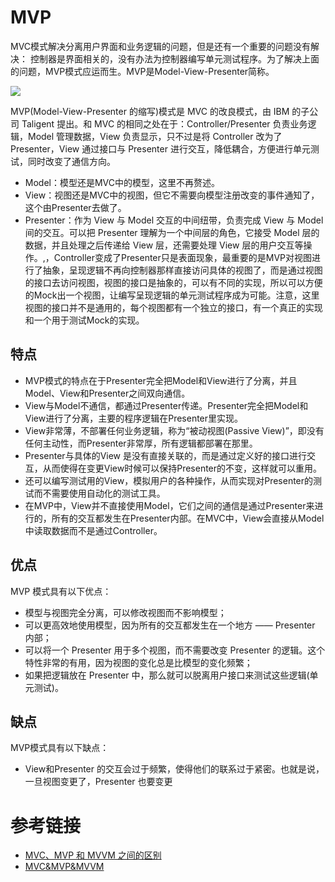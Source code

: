 # MVP
MVC模式解决分离用户界面和业务逻辑的问题，但是还有一个重要的问题没有解决： 控制器是界面相关的，没有办法为控制器编写单元测试程序。为了解决上面的问题，MVP模式应运而生。MVP是Model-View-Presenter简称。

![](https://github.com/zlgopen/awtk-mvvm/raw/master/docs/images/mvp.png)

MVP(Model-View-Presenter 的缩写)模式是 MVC 的改良模式，由 IBM 的子公司 Taligent 提出。和 MVC 的相同之处在于：Controller/Presenter 负责业务逻辑，Model 管理数据，View 负责显示，只不过是将 Controller 改为了 Presenter，View 通过接口与 Presenter 进行交互，降低耦合，方便进行单元测试，同时改变了通信方向。

- Model：模型还是MVC中的模型，这里不再赘述。
- View：视图还是MVC中的视图，但它不需要向模型注册改变的事件通知了，这个由Presenter去做了。
- Presenter：作为 View 与 Model 交互的中间纽带，负责完成 View 与 Model 间的交互。可以把 Presenter 理解为一个中间层的角色，它接受 Model 层的数据，并且处理之后传递给 View 层，还需要处理 View 层的用户交互等操作。,，Controller变成了Presenter只是表面现象，最重要的是MVP对视图进行了抽象，呈现逻辑不再向控制器那样直接访问具体的视图了，而是通过视图的接口去访问视图，视图的接口是抽象的，可以有不同的实现，所以可以方便的Mock出一个视图，让编写呈现逻辑的单元测试程序成为可能。注意，这里视图的接口并不是通用的，每个视图都有一个独立的接口，有一个真正的实现和一个用于测试Mock的实现。

## 特点
- MVP模式的特点在于Presenter完全把Model和View进行了分离，并且Model、View和Presenter之间双向通信。
- View与Model不通信，都通过Presenter传递。Presenter完全把Model和View进行了分离，主要的程序逻辑在Presenter里实现。
- View非常薄，不部署任何业务逻辑，称为“被动视图(Passive View)”，即没有任何主动性，而Presenter非常厚，所有逻辑都部署在那里。
- Presenter与具体的View 是没有直接关联的，而是通过定义好的接口进行交互，从而使得在变更View时候可以保持Presenter的不变，这样就可以重用。
- 还可以编写测试用的View，模拟用户的各种操作，从而实现对Presenter的测试而不需要使用自动化的测试工具。
- 在MVP中，View并不直接使用Model，它们之间的通信是通过Presenter来进行的，所有的交互都发生在Presenter内部。在MVC中，View会直接从Model中读取数据而不是通过Controller。

## 优点
MVP 模式具有以下优点：
- 模型与视图完全分离，可以修改视图而不影响模型；
- 可以更高效地使用模型，因为所有的交互都发生在一个地方 —— Presenter 内部；
- 可以将一个 Presenter 用于多个视图，而不需要改变 Presenter 的逻辑。这个特性非常的有用，因为视图的变化总是比模型的变化频繁；
- 如果把逻辑放在 Presenter 中，那么就可以脱离用户接口来测试这些逻辑(单元测试)。

## 缺点
MVP模式具有以下缺点：
- View和Presenter 的交互会过于频繁，使得他们的联系过于紧密。也就是说，一旦视图变更了，Presenter 也要变更

# 参考链接
- [MVC、MVP 和 MVVM 之间的区别](https://henleylee.github.io/posts/2019/de9d67a4.html)
- [MVC&MVP&MVVM](https://github.com/zlgopen/awtk-mvvm/blob/master/docs/8.intro.md)